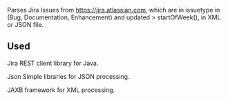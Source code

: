 
Parses Jira Issues from  https://jira.atlassian.com, which are in issuetype in (Bug, Documentation, Enhancement) and updated > startOfWeek(), in XML or JSON file.

## Used
Jira REST client library for Java.

Json Simple libraries for JSON processing.

JAXB framework for XML processing.
